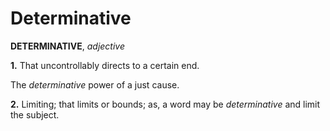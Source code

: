 # Determinative

**DETERMINATIVE**, _adjective_

**1.** That uncontrollably directs to a certain end.

The _determinative_ power of a just cause.

**2.** Limiting; that limits or bounds; as, a word may be _determinative_ and limit the subject.